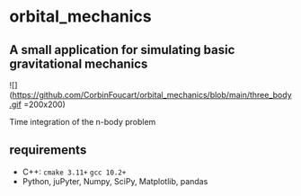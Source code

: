 # orbital_mechanics

## A small application for simulating basic gravitational mechanics

![](https://github.com/CorbinFoucart/orbital_mechanics/blob/main/three_body.gif
=200x200)

Time integration of the n-body problem


## requirements 

- C++: `cmake 3.11+` `gcc 10.2+` 
- Python, juPyter, Numpy, SciPy, Matplotlib, pandas

